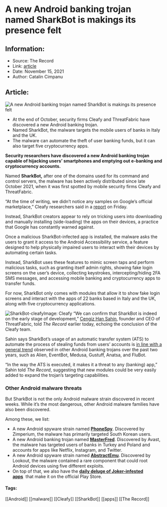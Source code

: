 # A new Android banking trojan named SharkBot is makings its presence felt
### 

## Information:
+ Source: The Record
+ Link: [article](https://therecord.media/a-new-android-banking-trojan-named-sharkbot-is-makings-its-presence-felt/)
+ Date: November 15, 2021
+ Author: Catalin Cimpanu


## Article:
![A new Android banking trojan named SharkBot is makings its presence felt](https://therecord.media/wp-content/uploads/2021/11/shark.png)

* At the end of October, security firms Cleafy and ThreatFabric have discovered a new Android banking trojan.
* Named SharkBot, the malware targets the mobile users of banks in Italy and the UK.
* The malware can automate the theft of user banking funds, but it can also target five cryptocurrency apps.


**Security researchers have discovered a new Android banking trojan capable of hijacking users’ smartphones and emptying out e-banking and cryptocurrency accounts.**


Named **SharkBot,** after one of the domains used for its command and control servers, the malware has been actively distributed since late October 2021, when it was first spotted by mobile security firms Cleafy and ThreatFabric.


“At the time of writing, we didn’t notice any samples on Google’s official marketplace,” Cleafy researchers said in a [report](https://www.cleafy.com/cleafy-labs/sharkbot-a-new-generation-of-android-trojan-is-targeting-banks-in-europe) on Friday.


Instead, SharkBot creators appear to rely on tricking users into downloading and manually installing (side-loading) the apps on their devices, a practice that Google has constantly warned against.


Once a malicious SharkBot-infected app is installed, the malware asks the users to grant it access to the Android Accessibility service, a feature designed to help physically impaired users to interact with their devices by automating certain tasks.


Instead, SharkBot uses these features to mimic screen taps and perform malicious tasks, such as granting itself admin rights, showing fake login screens on the user’s device, collecting keystrokes, intercepting/hiding 2FA SMS messages, and accessing mobile banking and cryptocurrency apps to transfer funds.


For now, SharkBot only comes with modules that allow it to show fake login screens and interact with the apps of 22 banks based in Italy and the UK, along with five cryptocurrency applications.


![SharkBot-cleafy](https://www-therecord.recfut.com/wp-content/uploads/2021/11/SharkBot-cleafy.png)Image: Cleafy
“We can confirm that SharkBot is indeed on the early stage of development,” [Cengiz Han Sahin](https://twitter.com/cengizhansahin), founder and CEO of ThreatFabric, told *The Record* earlier today, echoing the conclusion of the Cleafy team.


Sahin says SharkBot’s usage of an automatic transfer system (ATS) to automate the process of stealing funds from users’ accounts is [in line with a general trend](https://therecord.media/cryptocurrency-apps-were-heavily-targeted-by-android-banking-trojans-in-2020/) observed in other Android banking trojans over the past two years, such as Alien, EventBot, Medusa, Gustuff, Anatsa, and FluBot.


“In the way the ATS is executed, it makes it a threat to any (banking) app,” Sahin told *The Record*, suggesting that new modules could be very easily added to expand the trojan’s targeting capabilities.


### Other Android malware threats


But SharkBot is not the only Android malware strain discovered in recent weeks. While it’s the most dangerous, other Android malware families have also been discovered.


Among these, we list:


* A new Android spyware strain named [**PhoneSpy**](https://blog.zimperium.com/phonespy-the-app-based-cyberattack-snooping-south-korean-citizens/). Discovered by Zimperium, the malware has primarily targeted South Korean users.
* A new Android banking trojan named [**MasterFred**](https://twitter.com/AvastThreatLabs/status/1458162276708483073). Discovered by Avast, the malware has targeted users of banks in Turkey and Poland and accounts for apps like Netflix, Instagram, and Twitter.
* A new Android spyware strain named [**AbstractEmu**](https://therecord.media/android-smartphones-infected-with-rare-rooting-malware/). Discovered by Lookout, the malware contained a rare component that could root Android devices using five different exploits.
* On top of that, we also have the [**daily deluge of Joker-infested apps**](https://twitter.com/sh1shk0va/status/1458422350857310214)  that make it on the official Play Store.





#### Tags:
[[Android]] [[malware]] [[Cleafy]] [[SharkBot]] [[apps]] [[The Record]]
